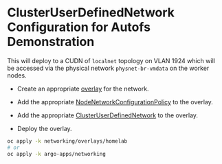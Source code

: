 # ClusterUserDefinedNetwork Configuration for Autofs Demonstration


This will deploy to a CUDN of `localnet` topology on VLAN 1924 which will be accessed via the physical network `physnet-br-vmdata` on the worker nodes.

* Create an appropriate [overlay](overlays/homelab/) for the network.

* Add the appropriate [NodeNetworkConfigurationPolicy](../components/physnet-mapping/nncp.yaml) to the overlay.

* Add the appropriate [ClusterUserDefinedNetwork](../components/localnet-1924-dhcp/clusterdefinednetwork.yaml) to the overlay.

* Deploy the overlay.

```bash
oc apply -k networking/overlays/homelab
# or
oc apply -k argo-apps/networking
```